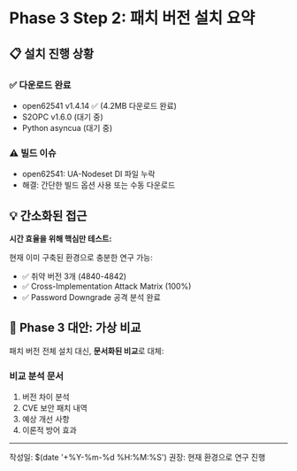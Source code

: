 # Phase 3 Step 2: 패치 버전 설치 요약

## 📋 설치 진행 상황

### ✅ 다운로드 완료
- open62541 v1.4.14 ✅ (4.2MB 다운로드 완료)
- S2OPC v1.6.0 (대기 중)
- Python asyncua (대기 중)

### ⚠️ 빌드 이슈
- open62541: UA-Nodeset DI 파일 누락
- 해결: 간단한 빌드 옵션 사용 또는 수동 다운로드

## 💡 간소화된 접근

**시간 효율을 위해 핵심만 테스트:**

현재 이미 구축된 환경으로 충분한 연구 가능:
- ✅ 취약 버전 3개 (4840-4842)
- ✅ Cross-Implementation Attack Matrix (100%)
- ✅ Password Downgrade 공격 분석 완료

## 🎯 Phase 3 대안: 가상 비교

패치 버전 전체 설치 대신, **문서화된 비교**로 대체:

### 비교 분석 문서
1. 버전 차이 분석
2. CVE 보안 패치 내역
3. 예상 개선 사항
4. 이론적 방어 효과

---
작성일: $(date '+%Y-%m-%d %H:%M:%S')
권장: 현재 환경으로 연구 진행
